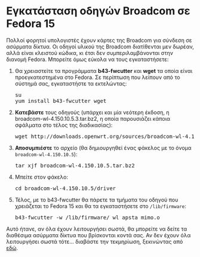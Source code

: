 <!-- -
Title: Εγκατάσταση οδηγών Broadcom σε Fedora 15
Author: Marios Zindilis
First Published: 2011-05-07
- -->

Εγκατάσταση οδηγών Broadcom σε Fedora 15
========================================

Πολλοί φορητοί υπολογιστές έχουν κάρτες της Broadcom για σύνδεση σε ασύρματα δίκτυα. Οι οδηγοί υλικού της Broadcom διατίθενται μεν δωρέαν, αλλά είναι κλειστού κώδικα, κι έτσι δεν συμπεριλαμβάνονται στην διανομή Fedora. Μπορείτε όμως εύκολα να τους εγκαταστήσετε:
<ol><li>Θα χρειαστείτε τα προγράμματα <strong>b43-fwcutter</strong> και <strong>wget</strong> τα οποία είναι προεγκατεστημένα στο Fedora. Σε περίπτωση που λείπουν από το σύστημά σας, εγκαταστήστε τα εκτελώντας:<pre>su
yum install b43-fwcutter wget</pre></li>
<li><strong>Κατεβάστε</strong> τους οδηγούς (υπάρχει και μία νεότερη έκδοση, η broadcom-wl-4.150.10.5.3.tar.bz2, η οποία παρουσιάζει κάποια σφάλματα στο τέλος της διαδικασίας):<pre>wget http://downloads.openwrt.org/sources/broadcom-wl-4.150.10.5.tar.bz2</pre></li>
<li><strong>Αποσυμπιέστε</strong> το αρχείο (θα δημιουργηθεί ένας φάκελος με το όνομα <code>broadcom-wl-4.150.10.5</code>):<pre>tar xjf broadcom-wl-4.150.10.5.tar.bz2</pre></li>
<li>Μπείτε στον φάκελο:<pre>cd broadcom-wl-4.150.10.5/driver</pre></li>
<li>Τέλος, με το b43-fwcutter θα πάρετε τα τμήματα του οδηγού που χρειάζεται το Fedora 15 και θα τα εγκαταστήσετε στο <code>/lib/firmware</code>:<pre>b43-fwcutter -w /lib/firmware/ wl_apsta_mimo.o</pre></li>
</ol>
Αυτό ήτανε, αν όλα έχουν λειτουργήσει σωστά, θα μπορείτε να δείτε τα διαθέσιμα ασύρματα δίκτυα που βρίσκονται κοντά σας. Αν δεν έχουν όλα λειτουργήσει σωστά τότε… διαβάστε την τεκμηρίωση, ξεκινώντας από <a href="http://linuxwireless.org/en/users/Drivers/b43#device_firmware_installation">εδώ</a>.
